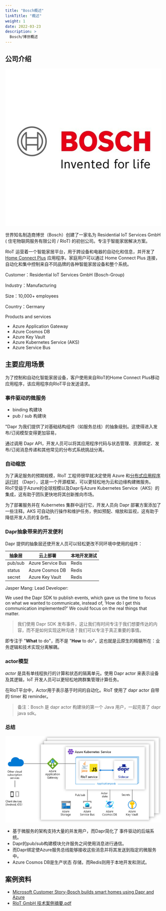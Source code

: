 ```yaml
---
title: "Bosch概述"
linkTitle: "概述"
weight: 1
date: 2022-03-23
description: >
  Bosch/博世概述
---
```




## 公司介绍

![](images/logo.jpg)

世界知名制造商博世（Bosch）创建了一家名为 Residential IoT Services GmbH ( 住宅物联网服务有限公司 / RIoT)  的初创公司。专注于智能家居解决方案。

RIoT 运营着一个智能家居平台，用于跨设备和电器的自动化和信息，并开发了 [Home Connect Plus](https://www.home-connect-plus.com/) 应用程序。家庭用户可以通过 Home Connect Plus 连接，自动化和集中控制来自不同品牌的各种智能家居设备和整个系统。



Customer：Residential IoT Services GmbH  (Bosch-Group) 

Industry：Manufacturing 

Size：10,000+ employees 

Country：Germany 

Products and services 

- Azure Application Gateway 
- Azure Cosmos DB 
- Azure Key Vault  
- Azure Kubernetes Service (AKS) 
- Azure Service Bus



## 主要应用场景

为了控制和自动化智能家居设备，客户使用来自RIoT的Home Connect Plus移动应用程序，该应用程序向RIoT平台发送请求。

### 事件驱动的微服务

- binding 构建块
- pub / sub 构建块

"Dapr 为我们提供了对基础结构组件（如服务总线）的抽象级别。这使得进入发布/订阅模型变得更加容易，

通过调用 Dapr API，开发人员可以将其应用程序代码与状态管理、资源绑定、发布/订阅消息传递和其他常见的分布式系统挑战分离。

### 自动缩放

为了满足服务的预期规模，RIoT 工程师很早就决定使用 Azure 和[分布式应用程序运行时](https://dapr.io/) （Dapr），这是一个开源框架，可以更轻松地为云和边缘构建微服务。RIoT受益于Azure的全球规模以及Dapr与Azure Kubernetes Service（AKS）的集成，这有助于团队更快地将其创新推向市场。

为了部署服务并在 Kubernetes 集群中运行它，开发人员向 Dapr 部署方案添加了一些注释。AKS 可自动执行操作和维护任务，例如预配、缩放和监视，这有助于降低开发人员的复杂性。

### Dapr抽象带来的开发便利

Dapr 提供的抽象层还使开发人员可以轻松更改不同环境中使用的组件：

| 抽象层  | 云上部署          | 本地开发测试 |
| ------- | ----------------- | ------------ |
| pub/sub | Azure Service Bus | Redis        |
| status  | Azure Cosmos DB   | Redis        |
| secret  | Azure Key Vault   | Redis        |



Jasper Mang: Lead Developer: 

We used the Dapr SDK to publish events, which gave us the time to focus on what we wanted to communicate, instead of, ‘How do I get this communication implemented?’ We could focus on the real things that matter. 

> 我们使用 Dapr SDK 发布事件，这让我们有时间专注于我们想要传达的内容，而不是如何实现这种沟通？我们可以专注于真正重要的事情。

即专注于 "**What** to do"，而不是 "**How** to do"，这也就是云原生的精髓所在：业务逻辑和技术实现分离解耦。



### actor模型

*actor* 是具有单线程执行的计算和状态的隔离单元。使用 Dapr actor 来表示设备及其逻辑，IoT 开发人员可以更轻松地跨群集管理计算任务。

在RIoT平台中，Actor用于表示基于时间的自动化。RIoT 使用了 dapr actor 自带的 timer 和 reminder。 

> 备注：Bosch 是 dapr actor 构建块的第一个 Java 用户，一起完善了 dapr java sdk。

### 总结

![](images/case.jpg)

- 基于微服务的架构支持大量的并发用户，而Dapr简化了 事件驱动的后端系统。
- Dapr的pub/sub构建模块允许服务之间使用消息进行通信。
- 而Dapr绑定使Azure服务总线能够接收这些消息并将其发送到指定的微服务中。
- Azure Cosmos DB是生产状态 存储，而Redis则用于本地开发和测试。



## 案例资料



- [Microsoft Customer Story-Bosch builds smart homes using Dapr and Azure](https://customers.microsoft.com/en-us/story/1435725395247777374-bosch-builds-smart-homes-using-dapr-azure)
- [RIoT GmbH 技术案例摘要.pdf](https://ms-f7-sites-03-cdn.azureedge.net/docs/stories/1435725395247777374-bosch-builds-smart-homes-using-dapr-azure/resources/d250c724-4242-4729-b39e-c6e55c22b961/riot_gmbh_technical_story_summary.pdf)
